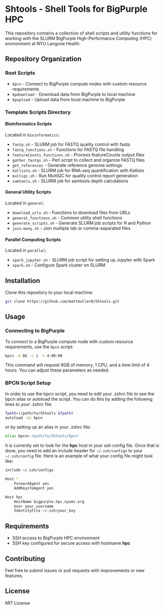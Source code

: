 # Shtools - Shell Tools for BigPurple HPC

This repository contains a collection of shell scripts and utility functions for working with the SLURM BigPurple High-Performance Computing (HPC) environment at NYU Langone Health.

## Repository Organization

### Root Scripts

- `bpcn` - Connect to BigPurple compute nodes with custom resource requirements
- `bpdownload` - Download data from BigPurple to local machine
- `bpupload` - Upload data from local machine to BigPurple

### Template Scripts Directory

#### Bioinformatics Scripts

Located in `bioinformatics`:

- `fastp.sh` - SLURM job for FASTQ quality control with fastp
- `fastq_functions.sh` - Functions for FASTQ file handling
- `featureCounts_functions.sh` - Process featureCounts output files
- `gather_fastqs.sh` - Perl script to collect and organize FASTQ files
- `get_references` - Generate reference genome settings
- `kallisto.sh` - SLURM job for RNA-seq quantification with Kallisto
- `multiqc.sh` - Run MultiQC for quality control report generation
- `samtools.sh` - SLURM job for samtools depth calculations

#### General Utility Scripts

Located in `general`:

- `download_urls.sh` - Functions to download files from URLs
- `general_functions.sh` - Common utility shell functions
- `generate_scripts.sh` - Generate SLURM job scripts for R and Python
- `join-many.sh` - Join multiple tab or comma-separated files

#### Parallel Computing Scripts

Located in `parallel`:

- `spark_jupyter.sh` - SLURM job script for setting up Jupyter with Spark
- `spark.sh` - Configure Spark cluster on SLURM

## Installation

Clone this repository to your local machine:

```bash
git clone https://github.com/mattmuller0/Shtools.git
```

## Usage

### Connecting to BigPurple

To connect to a BigPurple compute node with custom resource requirements, use the `bpcn` script:

```bash
bpcn -m 8G -c 1 -t 4:00:00
```

This command will request 8GB of memory, 1 CPU, and a time limit of 4 hours. You can adjust these parameters as needed.

### BPCN Script Setup

In order to use the bpcn script, you need to edit your .zshrc file to see the bpcn alias or autoload the script. You can do this by adding the following lines to your .zshrc file:

```bash
fpath=(/path/to/Shtools $fpath)
autoload -Uz bpcn
```

or by setting up an alias in your .zshrc file:

```bash
alias bpcn='/path/to/Shtools/bpcn'
```

It is currently set to look for the **hpc** host in your ssh config file. Once that is done, you need to add an include header for `~/.ssh/configx` to your `~/.ssh/config` file. Here is an example of what your config file might look like:

```bash
include ~/.ssh/configx

Host *
    ForwardAgent yes
    AddKeysToAgent yes

Host hpc
    HostName bigpurple.hpc.nyumc.org
    User your_username
    IdentityFile ~/.ssh/your_key
```

## Requirements

- SSH access to BigPurple HPC environment
- SSH key configured for secure access with hostname **hpc**

## Contributing

Feel free to submit issues or pull requests with improvements or new features.

## License

MIT License

